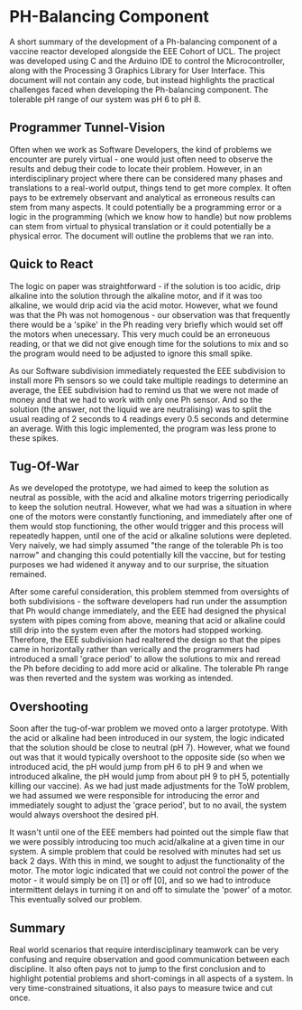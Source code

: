 # PH-Balancing Component
<p> A short summary of the development of a Ph-balancing component of a vaccine reactor developed alongside the EEE Cohort of UCL. The project was developed using C and the Arduino IDE to control the Microcontroller, along with the Processing 3 Graphics Library for User Interface. This document will not contain any code, but instead highlights the practical challenges faced when developing the Ph-balancing component. The tolerable pH range of our system was pH 6 to pH 8.</p>

<h2> Programmer Tunnel-Vision </h2>
<p> Often when we work as Software Developers, the kind of problems we encounter are purely virtual - one would just often need to observe the results and debug their code to locate their problem. However, in an interdisciplinary project where there can be considered many phases and translations to a real-world output, things tend to get more complex. It often pays to be extremely observant and analytical as erroneous results can stem from many aspects. It could potentially be a programming error or a logic in the programming (which we know how to handle) but now problems can stem from virtual to physical translation or it could potentially be a physical error. The document will outline the problems that we ran into. </p>

<h2> Quick to React </h2>
<p> The logic on paper was straightforward - if the solution is too acidic, drip alkaline into the solution through the alkaline motor, and if it was too alkaline, we would drip acid via the acid motor. However, what we found was that the Ph was not homogenous - our observation was that frequently there would be a 'spike' in the Ph reading very briefly which would set off the motors when unecessary. This very much could be an erroneuous reading, or that we did not give enough time for the solutions to mix and so the program would need to be adjusted to ignore this small spike. </p>

<p> As our Software subdivision immediately requested the EEE subdivision to install more Ph sensors so we could take multiple readings to determine an average, the EEE subdivision had to remind us that we were not made of money and that we had to work with only one Ph sensor. And so the solution (the answer, not the liquid we are neutralising) was to split the usual reading of 2 seconds to 4 readings every 0.5 seconds and determine an average. With this logic implemented, the program was less prone to these spikes.</p>

<h2> Tug-Of-War </h2>
<p> As we developed the prototype, we had aimed to keep the solution as neutral as possible, with the acid and alkaline motors trigerring periodically to keep the solution neutral. However, what we had was a situation in where one of the motors were constantly functioning, and immediately after one of them would stop functioning, the other would trigger and this process will repeatedly happen, until one of the acid or alkaline solutions were depleted. Very naively, we had simply assumed "the range of the tolerable Ph is too narrow" and changing this could potentially kill the vaccine, but for testing purposes we had widened it anyway and to our surprise, the situation remained.</p>

<p> After some careful consideration, this problem stemmed from oversights of both subdivisions - the software developers had run under the assumption that Ph would change immediately, and the EEE had designed the physical system with pipes coming from above, meaning that acid or alkaline could still drip into the system even after the motors had stopped working. Therefore, the EEE subdivision had realtered the design so that the pipes came in horizontally rather than verically and the programmers had introduced a small 'grace period' to allow the solutions to mix and reread the Ph before deciding to add more acid or alkaline. The tolerable Ph range was then reverted and the system was working as intended.</p>

<h2> Overshooting </h2>
<p> Soon after the tug-of-war problem we moved onto a larger prototype. With the acid or alkaline had been introduced in our system, the logic indicated that the solution should be close to neutral (pH 7). However, what we found out was that it would typically overshoot to the opposite side (so when we introduced acid, the pH would jump from pH 6 to pH 9 and when we introduced alkaline, the pH would jump from about pH 9 to pH 5, potentially killing our vaccine). As we had just made adjustments for the ToW problem, we had assumed we were responsible for introducing the error and immediately sought to adjust the 'grace period', but to no avail, the system would always overshoot the desired pH. </p>

<p> It wasn't until one of the EEE members had pointed out the simple flaw that we were possibly introducing too much acid/alkaline at a given time in our system. A simple problem that could be resolved with minutes had set us back 2 days. With this in mind, we sought to adjust the functionality of the motor. The motor logic indicated that we could not control the power of the motor - it would simply be on [1] or off [0], and so we had to introduce intermittent delays in turning it on and off to simulate the 'power' of a motor. This eventually solved our problem.</p>

<h2> Summary </h2>
<p> Real world scenarios that require interdisciplinary teamwork can be very confusing and require observation and good communication between each discipline. It also often pays not to jump to the first conclusion and to highlight potential problems and short-comings in all aspects of a system. In very time-constrained situations, it also pays to measure twice and cut once. </p>




